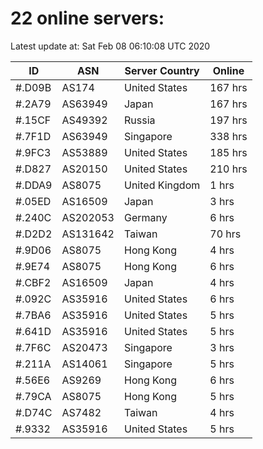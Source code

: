 # 22 online servers:

Latest update at: Sat Feb 08 06:10:08 UTC 2020

| ID | ASN | Server Country | Online |
| -- | --- | -------------- | ------ |
| #.D09B | AS174 | United States | 167 hrs |
| #.2A79 | AS63949 | Japan | 167 hrs |
| #.15CF | AS49392 | Russia | 197 hrs |
| #.7F1D | AS63949 | Singapore | 338 hrs |
| #.9FC3 | AS53889 | United States | 185 hrs |
| #.D827 | AS20150 | United States | 210 hrs |
| #.DDA9 | AS8075 | United Kingdom | 1 hrs |
| #.05ED | AS16509 | Japan | 3 hrs |
| #.240C | AS202053 | Germany | 6 hrs |
| #.D2D2 | AS131642 | Taiwan | 70 hrs |
| #.9D06 | AS8075 | Hong Kong | 4 hrs |
| #.9E74 | AS8075 | Hong Kong | 6 hrs |
| #.CBF2 | AS16509 | Japan | 4 hrs |
| #.092C | AS35916 | United States | 6 hrs |
| #.7BA6 | AS35916 | United States | 5 hrs |
| #.641D | AS35916 | United States | 5 hrs |
| #.7F6C | AS20473 | Singapore | 3 hrs |
| #.211A | AS14061 | Singapore | 5 hrs |
| #.56E6 | AS9269 | Hong Kong | 6 hrs |
| #.79CA | AS8075 | Hong Kong | 5 hrs |
| #.D74C | AS7482 | Taiwan | 4 hrs |
| #.9332 | AS35916 | United States | 5 hrs |

